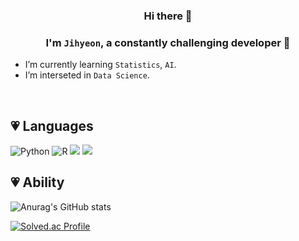 ### <div align="center">Hi there 👋
### <div align="center">I'm ```Jihyeon```, a constantly challenging developer 🥰</div>  

- I’m currently learning ```Statistics```, ```AI```.  
- I’m interseted in ```Data Science```.  

<br/>  
  
## 💗 Languages
![Python](https://img.shields.io/badge/python-3670A0?style=for-the-badge&logo=python&logoColor=ffdd54) ![R](https://img.shields.io/badge/r-%23276DC3.svg?style=for-the-badge&logo=r&logoColor=white) <img src="https://img.shields.io/badge/c++-%2300599C.svg?style=for-the-badge&logo=c%2B%2B&logoColor=white"/>
<img src="https://img.shields.io/badge/c%23-%23239120.svg?style=for-the-badge&logo=c-sharp&logoColor=white"/>

## 💗 Ability  
![Anurag's GitHub stats](https://github-readme-stats.vercel.app/api?username=jihyeon4028&&show_icons=true&theme=prussian) 

[![Solved.ac Profile](http://mazassumnida.wtf/api/generate_badge?boj=jihyeon428)](https://solved.ac/jihyeon428)

